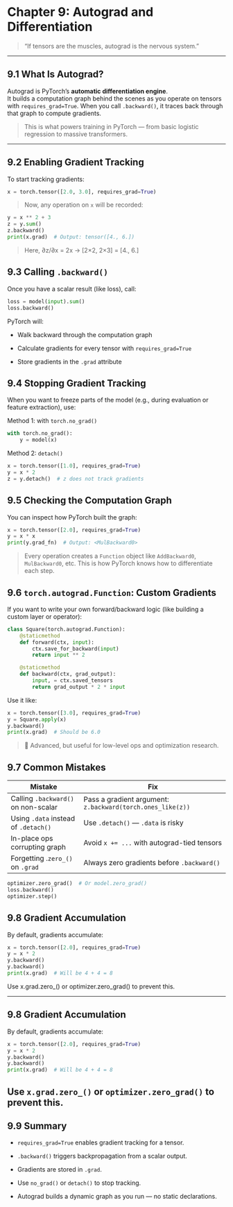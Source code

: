 # Chapter 9: Autograd and Differentiation

> “If tensors are the muscles, autograd is the nervous system.”

---

## 9.1 What Is Autograd?

Autograd is PyTorch’s **automatic differentiation engine**.  
It builds a computation graph behind the scenes as you operate on tensors with `requires_grad=True`. When you call `.backward()`, it traces back through that graph to compute gradients.

> This is what powers training in PyTorch — from basic logistic regression to massive transformers.

---

## 9.2 Enabling Gradient Tracking

To start tracking gradients:

```python
x = torch.tensor([2.0, 3.0], requires_grad=True)
```
> Now, any operation on `x` will be recorded:
```python
y = x ** 2 + 3
z = y.sum()
z.backward()
print(x.grad)  # Output: tensor([4., 6.])
```
> Here, ∂z/∂x = 2x → [2×2, 2×3] = [4., 6.]

## 9.3 Calling `.backward()`

Once you have a scalar result (like loss), call:
```python
loss = model(input).sum()
loss.backward()
```
PyTorch will:

- Walk backward through the computation graph

- Calculate gradients for every tensor with `requires_grad=True`

- Store gradients in the `.grad` attribute

## 9.4 Stopping Gradient Tracking

When you want to freeze parts of the model (e.g., during evaluation or feature extraction), use:

Method 1: with `torch.no_grad()`
```python
with torch.no_grad():
    y = model(x)
```
Method 2: `detach()`
```python
x = torch.tensor([1.0], requires_grad=True)
y = x * 2
z = y.detach()  # z does not track gradients
```

## 9.5 Checking the Computation Graph

You can inspect how PyTorch built the graph:
```python
x = torch.tensor([2.0], requires_grad=True)
y = x * x
print(y.grad_fn)  # Output: <MulBackward0>
```
> Every operation creates a `Function` object like `AddBackward0`, `MulBackward0`, etc.
This is how PyTorch knows how to differentiate each step.

## 9.6 `torch.autograd.Function`: Custom Gradients

If you want to write your own forward/backward logic (like building a custom layer or operator):
```python
class Square(torch.autograd.Function):
    @staticmethod
    def forward(ctx, input):
        ctx.save_for_backward(input)
        return input ** 2

    @staticmethod
    def backward(ctx, grad_output):
        input, = ctx.saved_tensors
        return grad_output * 2 * input
```

Use it like:
```python
x = torch.tensor([3.0], requires_grad=True)
y = Square.apply(x)
y.backward()
print(x.grad)  # Should be 6.0
```
> 📌 Advanced, but useful for low-level ops and optimization research.

## 9.7 Common Mistakes

|Mistake	                                |Fix                                                    |
|-------------------------------------------|-------------------------------------------------------|
|Calling `.backward()` on non-scalar	        |Pass a gradient argument: `z.backward(torch.ones_like(z))` |
|Using `.data` instead of `.detach()`	        |Use `.detach()` — `.data` is risky                 |
|In-place ops corrupting graph	            |Avoid `x += ...` with autograd-tied tensors            |
|Forgetting .`zero_()` on `.grad`	            |Always zero gradients before `.backward()`         |

```python
optimizer.zero_grad()  # Or model.zero_grad()
loss.backward()
optimizer.step()
```

##  9.8 Gradient Accumulation

By default, gradients accumulate:
```python
x = torch.tensor([2.0], requires_grad=True)
y = x * 2
y.backward()
y.backward()
print(x.grad)  # Will be 4 + 4 = 8
```
Use x.grad.zero_() or optimizer.zero_grad() to prevent this.

---

## 9.8 Gradient Accumulation

By default, gradients accumulate:
```python
x = torch.tensor([2.0], requires_grad=True)
y = x * 2
y.backward()
y.backward()
print(x.grad)  # Will be 4 + 4 = 8
```
Use `x.grad.zero_()` or `optimizer.zero_grad()` to prevent this.
---

## 9.9 Summary

- `requires_grad=True` enables gradient tracking for a tensor.

- `.backward()` triggers backpropagation from a scalar output.

- Gradients are stored in `.grad`.

- Use `no_grad()` or `detach()` to stop tracking.

- Autograd builds a dynamic graph as you run — no static declarations.



